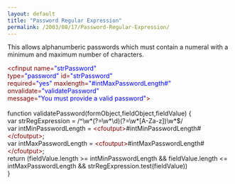 ```yaml
---
layout: default
title: "Password Regular Expression"
permalink: /2003/08/17/Password-Regular-Expression/
---
```


<P>This allows alphanumberic passwords which must contain a numeral with a minimum and maximum number of characters.</P>

<div class="code"><FONT COLOR=MAROON>&lt;cfinput name=<FONT COLOR=BLUE>"strPassword"</FONT> <br>
    type=<FONT COLOR=BLUE>"password"</FONT> id=<FONT COLOR=BLUE>"strPassword"</FONT> <br>
       required=<FONT COLOR=BLUE>"yes"</FONT> maxlength=<FONT COLOR=BLUE>"#intMaxPasswordLength#"</FONT> <br>
      onvalidate=<FONT COLOR=BLUE>"validatePassword"</FONT> <br>
  message=<FONT COLOR=BLUE>"You must provide a valid password"</FONT>&gt;</FONT><br>
<br>
function validatePassword(formObject,fieldObject,fieldValue) {<br>
  var strRegExpression = /^\w*(?=\w*\d)(?=\w*[A-Za-z])\w*$/<br>
       var intMinPasswordLength = <FONT COLOR=MAROON>&lt;cfoutput&gt;</FONT>#intMinPasswordLength#<FONT COLOR=MAROON>&lt;/cfoutput&gt;</FONT>;<br>
 var intMaxPasswordLength = <FONT COLOR=MAROON>&lt;cfoutput&gt;</FONT>#intMaxPasswordLength#<FONT COLOR=MAROON>&lt;/cfoutput&gt;</FONT>;<br>
 return (fieldValue.length &gt;= intMinPasswordLength && fieldValue.length &lt;= intMaxPasswordLength && strRegExpression.test(fieldValue))<br>
}</div>